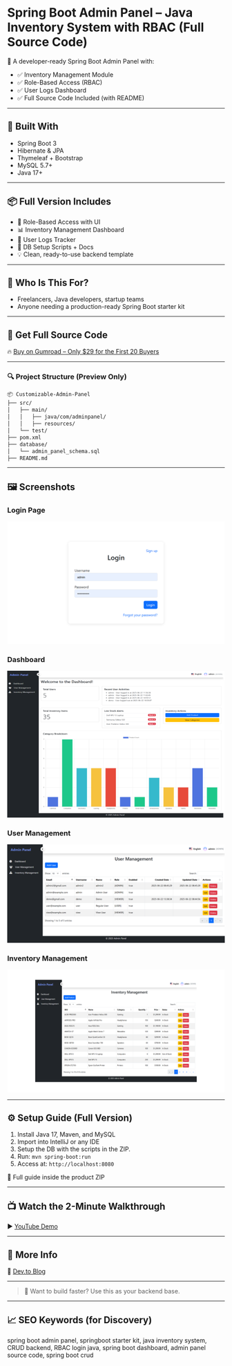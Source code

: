 # Spring Boot Admin Panel – Java Inventory System with RBAC (Full Source Code)

🚀 A developer-ready Spring Boot Admin Panel with:

- ✅ Inventory Management Module
- ✅ Role-Based Access (RBAC)
- ✅ User Logs Dashboard
- ✅ Full Source Code Included (with README)

---

## 🔧 Built With

- Spring Boot 3
- Hibernate & JPA
- Thymeleaf + Bootstrap
- MySQL 5.7+
- Java 17+

---

## 📦 Full Version Includes

- 🔐 Role-Based Access with UI
- 📊 Inventory Management Dashboard
- 🧾 User Logs Tracker
- 🧰 DB Setup Scripts + Docs
- 💡 Clean, ready-to-use backend template

---

## 🎯 Who Is This For?

- Freelancers, Java developers, startup teams
- Anyone needing a production-ready Spring Boot starter kit

---

## 🛒 Get Full Source Code

🔥 [Buy on Gumroad – Only $29 for the First 20 Buyers](https://linaar.gumroad.com/l/adminpanel)

---

### 🔍 Project Structure (Preview Only)

```plaintext
📦 Customizable-Admin-Panel
├── src/
│   ├── main/
│   │   ├── java/com/adminpanel/
│   │   ├── resources/
│   └── test/
├── pom.xml
├── database/
│   └── admin_panel_schema.sql
├── README.md
```

---

## 🖼️ Screenshots

### Login Page
![Login](preview/spring-boot-admin-panel-login-page.png)

### Dashboard
![Dashboard](preview/spring-boot-admin-panel-dashboard.png)

### User Management  
![User Management](preview/spring-boot-users-management-crud.png)

### Inventory Management  
![Inventory Management](preview/spring-boot-inventory-management-crud.png)

---

## ⚙️ Setup Guide (Full Version)

1. Install Java 17, Maven, and MySQL
2. Import into IntelliJ or any IDE
3. Setup the DB with the scripts in the ZIP.
4. Run: `mvn spring-boot:run`
5. Access at: `http://localhost:8080`

📖 Full guide inside the product ZIP

---

## 📺 Watch the 2-Minute Walkthrough  
▶️ [YouTube Demo](https://www.youtube.com/watch?v=q2F8-HT7l74)

---

## 🔗 More Info

📰 [Dev.to Blog](https://dev.to/ithustle/spring-boot-admin-panel-with-inventory-rbac-full-source-code-2ign)

---

> 🧠 Want to build faster? Use this as your backend base.
---

## 📈 SEO Keywords (for Discovery)

spring boot admin panel, springboot starter kit, java inventory system, CRUD backend, RBAC login java,
spring boot dashboard, admin panel source code, spring boot crud
